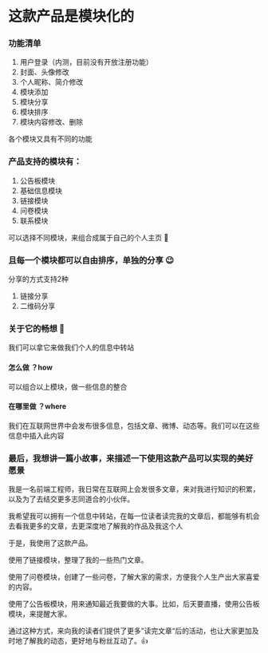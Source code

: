 # 这款产品是模块化的

### 功能清单
1. 用户登录（内测，目前没有开放注册功能）
2. 封面、头像修改
3. 个人昵称、简介修改
4. 模块添加
5. 模块分享
6. 模块排序
7. 模块内容修改、删除

各个模块又具有不同的功能

### 产品支持的模块有：
1. 公告板模块
2. 基础信息模块 
3. 链接模块
4. 问卷模块
5. 联系模块

可以选择不同模块，来组合成属于自己的个人主页 👏

### 且每一个模块都可以自由排序，单独的分享 😉

分享的方式支持2种
1. 链接分享
2. 二维码分享

### 关于它的畅想 👹

我们可以拿它来做我们个人的信息中转站

####  怎么做 ？how

可以组合以上模块，做一些信息的整合

#### 在哪里做 ？where 

我们在互联网世界中会发布很多信息，包括文章、微博、动态等。我们可以在这些信息中插入此内容

### 最后，我想讲一篇小故事，来描述一下使用这款产品可以实现的美好愿景

  我是一名前端工程师，我日常在互联网上会发很多文章，来对我进行知识的积累，以及为了去结交更多志同道合的小伙伴。
  
  我希望我可以拥有一个信息中转站，在每一位读者读完我的文章后，都能够有机会去看我更多的文章，去更深度地了解我的作品及我这个人
  
  于是，我使用了这款产品。
  
  使用了链接模块，整理了我的一些热门文章。
  
  使用了问卷模块，创建了一些问卷，了解大家的需求，方便我个人生产出大家喜爱的内容。
  
  使用了公告板模块，用来通知最近我要做的大事。比如，后天要直播，使用公告板模块，来提醒大家。
  
  通过这种方式，来向我的读者们提供了更多”读完文章“后的活动，也让大家更加及时地了解我的动态，更好地与粉丝互动了。👍

